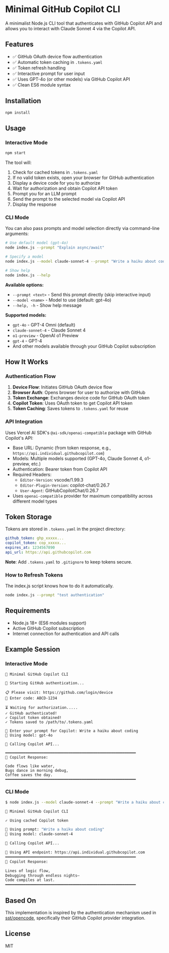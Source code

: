 # Minimal GitHub Copilot CLI

A minimalist Node.js CLI tool that authenticates with GitHub Copilot API and allows you to interact with Claude Sonnet 4 via the Copilot API.

## Features

- ✅ GitHub OAuth device flow authentication
- ✅ Automatic token caching in `.tokens.yaml`
- ✅ Token refresh handling
- ✅ Interactive prompt for user input
- ✅ Uses GPT-4o (or other models) via GitHub Copilot API
- ✅ Clean ES6 module syntax

## Installation

```bash
npm install
```

## Usage

### Interactive Mode

```bash
npm start
```

The tool will:
1. Check for cached tokens in `.tokens.yaml`
2. If no valid token exists, open your browser for GitHub authentication
3. Display a device code for you to authorize
4. Wait for authorization and obtain Copilot API token
5. Prompt you for an LLM prompt
6. Send the prompt to the selected model via Copilot API
7. Display the response

### CLI Mode

You can also pass prompts and model selection directly via command-line arguments:

```bash
# Use default model (gpt-4o)
node index.js --prompt "Explain async/await"

# Specify a model
node index.js --model claude-sonnet-4 --prompt "Write a haiku about coding"

# Show help
node index.js --help
```

**Available options:**
- `--prompt <text>` - Send this prompt directly (skip interactive input)
- `--model <name>` - Model to use (default: gpt-4o)
- `--help, -h` - Show help message

**Supported models:**
- `gpt-4o` - GPT-4 Omni (default)
- `claude-sonnet-4` - Claude Sonnet 4
- `o1-preview` - OpenAI o1 Preview
- `gpt-4` - GPT-4
- And other models available through your GitHub Copilot subscription

## How It Works

### Authentication Flow

1. **Device Flow**: Initiates GitHub OAuth device flow
2. **Browser Auth**: Opens browser for user to authorize with GitHub
3. **Token Exchange**: Exchanges device code for GitHub OAuth token
4. **Copilot Token**: Uses OAuth token to get Copilot API token
5. **Token Caching**: Saves tokens to `.tokens.yaml` for reuse

### API Integration

Uses Vercel AI SDK's `@ai-sdk/openai-compatible` package with GitHub Copilot's API:
- Base URL: Dynamic (from token response, e.g., `https://api.individual.githubcopilot.com`)
- Models: Multiple models supported (GPT-4o, Claude Sonnet 4, o1-preview, etc.)
- Authentication: Bearer token from Copilot API
- Required Headers:
  - `Editor-Version`: vscode/1.99.3
  - `Editor-Plugin-Version`: copilot-chat/0.26.7
  - `User-Agent`: GitHubCopilotChat/0.26.7
- Uses `openai-compatible` provider for maximum compatibility across different model types

## Token Storage

Tokens are stored in `.tokens.yaml` in the project directory:

```yaml
github_token: ghp_xxxxx...
copilot_token: cop_xxxxx...
expires_at: 1234567890
api_url: https://api.githubcopilot.com
```

**Note**: Add `.tokens.yaml` to `.gitignore` to keep tokens secure.

### How to Refresh Tokens

The index.js script knows how to do it automatically.

```sh
node index.js --prompt "test authentication"
```

## Requirements

- Node.js 18+ (ES6 modules support)
- Active GitHub Copilot subscription
- Internet connection for authentication and API calls

## Example Session

### Interactive Mode

```
🚀 Minimal GitHub Copilot CLI

🔐 Starting GitHub authentication...

📋 Please visit: https://github.com/login/device
🔑 Enter code: ABCD-1234

⏳ Waiting for authorization.....
✓ GitHub authenticated!
✓ Copilot token obtained!
✓ Tokens saved to /path/to/.tokens.yaml

💬 Enter your prompt for Copilot: Write a haiku about coding
🎯 Using model: gpt-4o

🤖 Calling Copilot API...

━━━━━━━━━━━━━━━━━━━━━━━━━━━━━━━━━━━━━━━━━━━━━━━━━━━━━━━━━━
📝 Copilot Response:

Code flows like water,
Bugs dance in morning debug,
Coffee saves the day.
━━━━━━━━━━━━━━━━━━━━━━━━━━━━━━━━━━━━━━━━━━━━━━━━━━━━━━━━━━
```

### CLI Mode

```bash
$ node index.js --model claude-sonnet-4 --prompt "Write a haiku about coding"

🚀 Minimal GitHub Copilot CLI

✓ Using cached Copilot token

💬 Using prompt: "Write a haiku about coding"
🎯 Using model: claude-sonnet-4

🤖 Calling Copilot API...

🔗 Using API endpoint: https://api.individual.githubcopilot.com
━━━━━━━━━━━━━━━━━━━━━━━━━━━━━━━━━━━━━━━━━━━━━━━━━━━━━━━━━━
📝 Copilot Response:

Lines of logic flow,
Debugging through endless nights—
Code compiles at last.
━━━━━━━━━━━━━━━━━━━━━━━━━━━━━━━━━━━━━━━━━━━━━━━━━━━━━━━━━━
```

## Based On

This implementation is inspired by the authentication mechanism used in [sst/opencode](https://github.com/sst/opencode), specifically their GitHub Copilot provider integration.

## License

MIT
